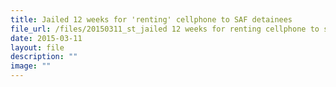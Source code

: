 ```yaml
---
title: Jailed 12 weeks for 'renting' cellphone to SAF detainees
file_url: /files/20150311_st_jailed 12 weeks for renting cellphone to saf detainees.pdf
date: 2015-03-11
layout: file
description: ""
image: ""
---
```

